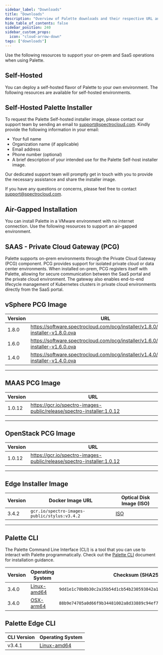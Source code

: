 ```yaml
---
sidebar_label: "Downloads"
title: "Downloads"
description: "Overview of Palette downloads and their respective URL and checksums."
hide_table_of_contents: false
sidebar_position: 240
sidebar_custom_props:
  icon: "cloud-arrow-down"
tags: ["downloads"]
---
```


Use the following resources to support your on-prem and SaaS operations when using Palette.

## Self-Hosted

You can deploy a self-hosted flavor of Palette to your own environment. The following resources are available for
self-hosted environments.

## Self-Hosted Palette Installer

To request the Palette Self-hosted installer image, please contact our support team by sending an email to
support@spectrocloud.com. Kindly provide the following information in your email:

- Your full name
- Organization name (if applicable)
- Email address
- Phone number (optional)
- A brief description of your intended use for the Palette Self-host installer image.

Our dedicated support team will promptly get in touch with you to provide the necessary assistance and share the
installer image.

If you have any questions or concerns, please feel free to contact support@spectrocloud.com.

## Air-Gapped Installation

You can install Palette in a VMware environment with no internet connection. Use the following resources to support an
air-gapped environment.

## SAAS - Private Cloud Gateway (PCG)

Palette supports on-prem environments through the Private Cloud Gateway (PCG) component. PCG provides support for
isolated private cloud or data center environments. When installed on-prem, PCG registers itself with Palette, allowing
for secure communication between the SaaS portal and the private cloud environment. The gateway also enables end-to-end
lifecycle management of Kubernetes clusters in private cloud environments directly from the SaaS portal.

## vSphere PCG Image

| Version | URL                                                                                 |
| ------- | ----------------------------------------------------------------------------------- |
| 1.8.0   | https://software.spectrocloud.com/pcg/installer/v1.8.0/gateway-installer-v1.8.0.ova |
| 1.6.0   | https://software.spectrocloud.com/pcg/installer/v1.6.0/gateway-installer-v1.6.0.ova |
| 1.4.0   | https://software.spectrocloud.com/pcg/installer/v1.4.0/gateway-installer-v1.4.0.ova |

---

## MAAS PCG Image

| Version | URL                                                                   |
| ------- | --------------------------------------------------------------------- |
| 1.0.12  | https://gcr.io/spectro-images-public/release/spectro-installer:1.0.12 |

---

## OpenStack PCG Image

| Version | URL                                                                   |
| ------- | --------------------------------------------------------------------- |
| 1.0.12  | https://gcr.io/spectro-images-public/release/spectro-installer:1.0.12 |

---

## Edge Installer Image

| Version | Docker Image URL                             | Optical Disk Image (ISO)                                                       |
| ------- | -------------------------------------------- | ------------------------------------------------------------------------------ |
| 3.4.2   | `gcr.io/spectro-images-public/stylus:v3.4.2` | [ISO](https://software.spectrocloud.com/stylus/v3.4.2/stylus-v3.4.2-amd64.iso) |

---

## Palette CLI

The Palette Command Line Interface (CLI) is a tool that you can use to interact with Palette programmatically. Check out
the [Palette CLI](./palette-cli/palette-cli.md) document for installation guidance.

| Version | Operating System                                                                      | Checksum (SHA256)                                                  |
| ------- | ------------------------------------------------------------------------------------- | ------------------------------------------------------------------ |
| 3.4.0   | [Linux-amd64](https://software.spectrocloud.com/palette-cli/v3.4.0/linux/cli/palette) | `9dd1e1c70b0b30c2a35b54d1cb54b230593842a114f8d7cbeebe4e882fa2795e` |
| 3.4.0   | [OSX-arm64](https://software.spectrocloud.com/palette-cli/v3.4.0/osx/cli/palette)     | `88b9e74705a0d66f9b34481002a8d33889c94ef7788a590807b1538e8513c62a` |

## Palette Edge CLI

| CLI Version | Operating System                                                                      |
| ----------- | ------------------------------------------------------------------------------------- |
| v3.4.1      | [Linux-amd64](https://software.spectrocloud.com/stylus/v3.4.1/cli/linux/palette-edge) |
